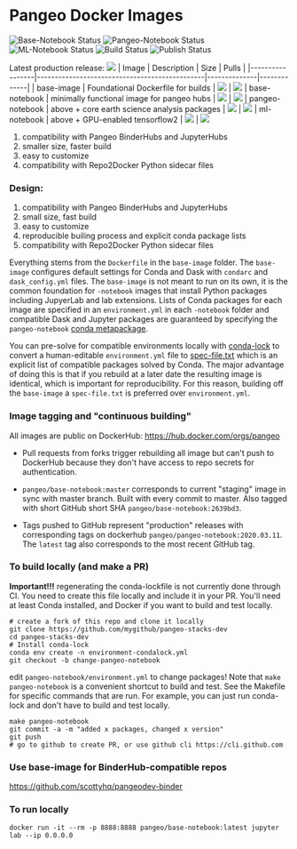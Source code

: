 # Pangeo Docker Images

![Base-Notebook Status](https://github.com/pangeo-data/pangeo-stacks-dev/workflows/BaseNotebook/badge.svg)
![Pangeo-Notebook Status](https://github.com/pangeo-data/pangeo-stacks-dev/workflows/PangeoNotebook/badge.svg) ![ML-Notebook Status](https://github.com/pangeo-data/pangeo-stacks-dev/workflows/MLNotebook/badge.svg)
![Build Status](https://github.com/pangeo-data/pangeo-stacks-dev/workflows/Build/badge.svg)
![Publish Status](https://github.com/pangeo-data/pangeo-stacks-dev/workflows/Publish/badge.svg)


Latest production release: ![](https://img.shields.io/docker/v/pangeodev/base-image?sort=date)
| Image           | Description                                   |  Size | Pulls |
|-----------------|-----------------------------------------------|--------------|-------------|
| base-image      | Foundational Dockerfile for builds            | ![](https://img.shields.io/docker/image-size/pangeodev/base-image?sort=date) | ![](https://img.shields.io/docker/pulls/pangeodev/base-image?sort=date)
| base-notebook   | minimally functional image for pangeo hubs    | ![](https://img.shields.io/docker/image-size/pangeodev/base-notebook?sort=date) | ![](https://img.shields.io/docker/pulls/pangeodev/base-notebook?sort=date)
| pangeo-notebook | above + core earth science analysis packages  | ![](https://img.shields.io/docker/image-size/pangeodev/pangeo-notebook?sort=date) | ![](https://img.shields.io/docker/pulls/pangeodev/pangeo-notebook?sort=date)
| ml-notebook     | above + GPU-enabled tensorflow2               | ![](https://img.shields.io/docker/image-size/pangeodev/ml-notebook?sort=date) | ![](https://img.shields.io/docker/pulls/pangeodev/ml-notebook?sort=date)

  1. compatibility with Pangeo BinderHubs and JupyterHubs
  1. smaller size, faster build
  1. easy to customize
  1. compatibility with Repo2Docker Python sidecar files

### Design:

  1. compatibility with Pangeo BinderHubs and JupyterHubs
  1. small size, fast build
  1. easy to customize
  1. reproducible builing process and explicit conda package lists
  1. compatibility with Repo2Docker Python sidecar files

Everything stems from the `Dockerfile` in the `base-image` folder. The `base-image` configures default settings for Conda and Dask with `condarc` and `dask_config.yml` files. The `base-image` is not meant to run on its own, it is the common foundation for `-notebook` images that install Python packages including JupyerLab and lab extensions. Lists of Conda packages for each image are specified in an `environment.yml` in each `-notebook` folder and compatible Dask and Jupyter packages are guaranteed by specifying the `pangeo-notebook` [conda metapackage](https://github.com/conda-forge/pangeo-notebook-feedstock).

You can pre-solve for compatible environments locally with [conda-lock](https://github.com/mariusvniekerk/conda-lock/blob/master/README.md) to convert a human-editable `environment.yml` file to [spec-file.txt](https://docs.conda.io/projects/conda/en/latest/user-guide/tasks/manage-environments.html#building-identical-conda-environments) which is an explicit list of compatible packages solved by Conda. The major advantage of doing this is that if you rebuild at a later date the resulting image is identical, which is important for reproducibility. For this reason, building off the `base-image` a `spec-file.txt` is preferred over `environment.yml`.

### Image tagging and "continuous building"
All images are public on DockerHub: https://hub.docker.com/orgs/pangeo

* Pull requests from forks trigger rebuilding all image but can't push to DockerHub because they don't have access to repo secrets for authentication.

* `pangeo/base-notebook:master` corresponds to current "staging" image in sync with master branch. Built with every commit to master. Also tagged with short GitHub short SHA `pangeo/base-notebook:2639bd3`.

* Tags pushed to GitHub represent "production" releases with corresponding tags on dockerhub `pangeo/pangeo-notebook:2020.03.11`. The `latest` tag also corresponds to the most recent GitHub tag.

### To build locally (and make a PR)
**Important!!!** regenerating the conda-lockfile is not currently done through CI. You need to create this file locally and include it in your PR. You'll need at least Conda installed, and Docker if you want to build and test locally.
```
# create a fork of this repo and clone it locally
git clone https://github.com/mygithub/pangeo-stacks-dev
cd pangeo-stacks-dev
# Install conda-lock
conda env create -n environment-condalock.yml
git checkout -b change-pangeo-notebook
```

edit `pangeo-notebook/environment.yml` to change packages! Note that `make pangeo-notebook` is a convenient shortcut to build and test. See the Makefile for specific commands that are run. For example, you can just run conda-lock and don't have to build and test locally.
```
make pangeo-notebook
git commit -a -m "added x packages, changed x version"
git push
# go to github to create PR, or use github cli https://cli.github.com
```

### Use base-image for BinderHub-compatible repos
https://github.com/scottyhq/pangeodev-binder

### To run locally
```
docker run -it --rm -p 8888:8888 pangeo/base-notebook:latest jupyter lab --ip 0.0.0.0
```
